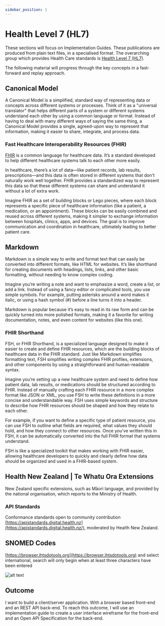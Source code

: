 ```yaml
---
sidebar_position: 1
---
```


# Health Level 7 (HL7)

These sections will focus on Implementation Guides. These publications are produced from plain text files, in a specialised format. The overarching group which provides Health Care standards is [Health Level 7 (HL7)](https://www.hl7.org/).

The following material will progress through the key concepts in a fast-forward and replay approach.

## Canonical Model

A Canonical Model is a simplified, standard way of representing data or concepts across different systems or processes. Think of it as a "universal translator" that helps different parts of a system or different systems understand each other by using a common language or format. Instead of having to deal with many different ways of saying the same thing, a Canonical Model provides a single, agreed-upon way to represent that information, making it easier to share, integrate, and process data.

### Fast Healthcare Interoperability Resources (FHIR)

[FHIR](https://www.hl7.org/fhir/overview.html) is a common language for healthcare data. It’s a standard developed to help different healthcare systems talk to each other more easily.

In healthcare, there’s a lot of data—like patient records, lab results, prescriptions—and this data is often stored in different systems that don't naturally work well together. FHIR provides a standardized way to represent this data so that these different systems can share and understand it without a lot of extra work.

Imagine FHIR as a set of building blocks or Lego pieces, where each block represents a specific piece of healthcare information (like a patient, a medication, or an appointment). These blocks can be easily combined and reused across different systems, making it simpler to exchange information between hospitals, clinics, apps, and devices. The goal is to improve communication and coordination in healthcare, ultimately leading to better patient care.

## Markdown

Markdown is a simple way to write and format text that can easily be converted into different formats, like HTML for websites. It’s like shorthand for creating documents with headings, lists, links, and other basic formatting, without needing to know complex coding.

Imagine you’re writing a note and want to emphasize a word, create a list, or add a link. Instead of using a fancy editor or complicated tools, you use simple symbols. For example, putting asterisks around a word makes it italic, or using a hash symbol (#) before a line turns it into a header.

Markdown is popular because it’s easy to read in its raw form and can be quickly turned into more polished formats, making it a favorite for writing documentation, notes, and even content for websites (like this one).

### FHIR Shorthand

FSH, or FHIR Shorthand, is a specialized language designed to make it easier to create and define FHIR resources, which are the building blocks of healthcare data in the FHIR standard. Just like Markdown simplifies formatting text, FSH simplifies writing complex FHIR profiles, extensions, and other components by using a straightforward and human-readable syntax.

Imagine you’re setting up a new healthcare system and need to define how patient data, lab results, or medications should be structured according to FHIR. Instead of manually crafting each FHIR resource in a more complex format like JSON or XML, you use FSH to write these definitions in a more concise and understandable way. FSH uses simple keywords and structure to describe how FHIR resources should be shaped and how they relate to each other.

For example, if you want to define a specific type of patient resource, you can use FSH to outline what fields are required, what values they should hold, and how they connect to other resources. Once you’ve written this in FSH, it can be automatically converted into the full FHIR format that systems understand.

FSH is like a specialized toolkit that makes working with FHIR easier, allowing healthcare developers to quickly and clearly define how data should be organized and used in a FHIR-based system.

## Health New Zealand | Te Whatu Ora Extensions

New Zealand specific extensions, such as Māori language, and provided by the national organisation, which reports to the Ministry of Health.

### API Standards

Conformance standards open to community contribution [https://apistandards.digital.health.nz](https://apistandards.digital.health.nz/), moderated by Health New Zealand.

## SNOMED Codes

[https://browser.ihtsdotools.org](https://browser.ihtsdotools.org) and select international, search will only begin when at least three characters have been entered

![alt text](/img/image-20240606-030506.png "SNOMED Search")

## Outcome

I want to build a client/server application. With a browser based front-end and an REST API back-end. To reach this outcome, I will use an implementation guide to create a user interface wireframe for the front-end and an Open API Specification for the back-end.
